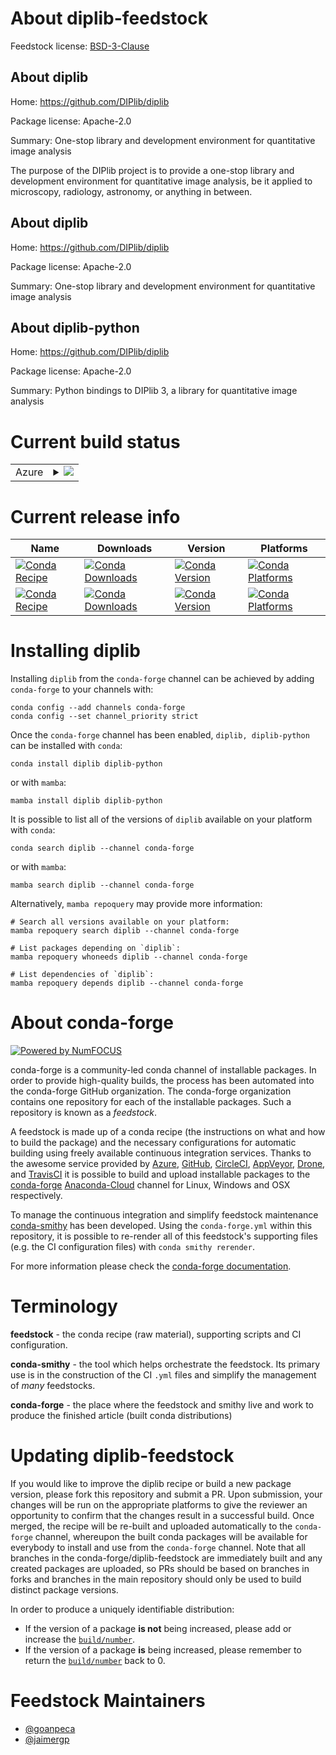 About diplib-feedstock
======================

Feedstock license: [BSD-3-Clause](https://github.com/conda-forge/diplib-feedstock/blob/main/LICENSE.txt)


About diplib
------------

Home: https://github.com/DIPlib/diplib

Package license: Apache-2.0

Summary: One-stop library and development environment for quantitative image analysis

The purpose of the DIPlib project is to provide a one-stop
library and development environment for quantitative image
analysis, be it applied to microscopy, radiology,
astronomy, or anything in between.


About diplib
------------

Home: https://github.com/DIPlib/diplib

Package license: Apache-2.0

Summary: One-stop library and development environment for quantitative image analysis

About diplib-python
-------------------

Home: https://github.com/DIPlib/diplib

Package license: Apache-2.0

Summary: Python bindings to DIPlib 3, a library for quantitative image analysis

Current build status
====================


<table>
    
  <tr>
    <td>Azure</td>
    <td>
      <details>
        <summary>
          <a href="https://dev.azure.com/conda-forge/feedstock-builds/_build/latest?definitionId=16806&branchName=main">
            <img src="https://dev.azure.com/conda-forge/feedstock-builds/_apis/build/status/diplib-feedstock?branchName=main">
          </a>
        </summary>
        <table>
          <thead><tr><th>Variant</th><th>Status</th></tr></thead>
          <tbody><tr>
              <td>linux_64</td>
              <td>
                <a href="https://dev.azure.com/conda-forge/feedstock-builds/_build/latest?definitionId=16806&branchName=main">
                  <img src="https://dev.azure.com/conda-forge/feedstock-builds/_apis/build/status/diplib-feedstock?branchName=main&jobName=linux&configuration=linux%20linux_64_" alt="variant">
                </a>
              </td>
            </tr><tr>
              <td>osx_64</td>
              <td>
                <a href="https://dev.azure.com/conda-forge/feedstock-builds/_build/latest?definitionId=16806&branchName=main">
                  <img src="https://dev.azure.com/conda-forge/feedstock-builds/_apis/build/status/diplib-feedstock?branchName=main&jobName=osx&configuration=osx%20osx_64_" alt="variant">
                </a>
              </td>
            </tr>
          </tbody>
        </table>
      </details>
    </td>
  </tr>
</table>

Current release info
====================

| Name | Downloads | Version | Platforms |
| --- | --- | --- | --- |
| [![Conda Recipe](https://img.shields.io/badge/recipe-diplib-green.svg)](https://anaconda.org/conda-forge/diplib) | [![Conda Downloads](https://img.shields.io/conda/dn/conda-forge/diplib.svg)](https://anaconda.org/conda-forge/diplib) | [![Conda Version](https://img.shields.io/conda/vn/conda-forge/diplib.svg)](https://anaconda.org/conda-forge/diplib) | [![Conda Platforms](https://img.shields.io/conda/pn/conda-forge/diplib.svg)](https://anaconda.org/conda-forge/diplib) |
| [![Conda Recipe](https://img.shields.io/badge/recipe-diplib--python-green.svg)](https://anaconda.org/conda-forge/diplib-python) | [![Conda Downloads](https://img.shields.io/conda/dn/conda-forge/diplib-python.svg)](https://anaconda.org/conda-forge/diplib-python) | [![Conda Version](https://img.shields.io/conda/vn/conda-forge/diplib-python.svg)](https://anaconda.org/conda-forge/diplib-python) | [![Conda Platforms](https://img.shields.io/conda/pn/conda-forge/diplib-python.svg)](https://anaconda.org/conda-forge/diplib-python) |

Installing diplib
=================

Installing `diplib` from the `conda-forge` channel can be achieved by adding `conda-forge` to your channels with:

```
conda config --add channels conda-forge
conda config --set channel_priority strict
```

Once the `conda-forge` channel has been enabled, `diplib, diplib-python` can be installed with `conda`:

```
conda install diplib diplib-python
```

or with `mamba`:

```
mamba install diplib diplib-python
```

It is possible to list all of the versions of `diplib` available on your platform with `conda`:

```
conda search diplib --channel conda-forge
```

or with `mamba`:

```
mamba search diplib --channel conda-forge
```

Alternatively, `mamba repoquery` may provide more information:

```
# Search all versions available on your platform:
mamba repoquery search diplib --channel conda-forge

# List packages depending on `diplib`:
mamba repoquery whoneeds diplib --channel conda-forge

# List dependencies of `diplib`:
mamba repoquery depends diplib --channel conda-forge
```


About conda-forge
=================

[![Powered by
NumFOCUS](https://img.shields.io/badge/powered%20by-NumFOCUS-orange.svg?style=flat&colorA=E1523D&colorB=007D8A)](https://numfocus.org)

conda-forge is a community-led conda channel of installable packages.
In order to provide high-quality builds, the process has been automated into the
conda-forge GitHub organization. The conda-forge organization contains one repository
for each of the installable packages. Such a repository is known as a *feedstock*.

A feedstock is made up of a conda recipe (the instructions on what and how to build
the package) and the necessary configurations for automatic building using freely
available continuous integration services. Thanks to the awesome service provided by
[Azure](https://azure.microsoft.com/en-us/services/devops/), [GitHub](https://github.com/),
[CircleCI](https://circleci.com/), [AppVeyor](https://www.appveyor.com/),
[Drone](https://cloud.drone.io/welcome), and [TravisCI](https://travis-ci.com/)
it is possible to build and upload installable packages to the
[conda-forge](https://anaconda.org/conda-forge) [Anaconda-Cloud](https://anaconda.org/)
channel for Linux, Windows and OSX respectively.

To manage the continuous integration and simplify feedstock maintenance
[conda-smithy](https://github.com/conda-forge/conda-smithy) has been developed.
Using the ``conda-forge.yml`` within this repository, it is possible to re-render all of
this feedstock's supporting files (e.g. the CI configuration files) with ``conda smithy rerender``.

For more information please check the [conda-forge documentation](https://conda-forge.org/docs/).

Terminology
===========

**feedstock** - the conda recipe (raw material), supporting scripts and CI configuration.

**conda-smithy** - the tool which helps orchestrate the feedstock.
                   Its primary use is in the construction of the CI ``.yml`` files
                   and simplify the management of *many* feedstocks.

**conda-forge** - the place where the feedstock and smithy live and work to
                  produce the finished article (built conda distributions)


Updating diplib-feedstock
=========================

If you would like to improve the diplib recipe or build a new
package version, please fork this repository and submit a PR. Upon submission,
your changes will be run on the appropriate platforms to give the reviewer an
opportunity to confirm that the changes result in a successful build. Once
merged, the recipe will be re-built and uploaded automatically to the
`conda-forge` channel, whereupon the built conda packages will be available for
everybody to install and use from the `conda-forge` channel.
Note that all branches in the conda-forge/diplib-feedstock are
immediately built and any created packages are uploaded, so PRs should be based
on branches in forks and branches in the main repository should only be used to
build distinct package versions.

In order to produce a uniquely identifiable distribution:
 * If the version of a package **is not** being increased, please add or increase
   the [``build/number``](https://docs.conda.io/projects/conda-build/en/latest/resources/define-metadata.html#build-number-and-string).
 * If the version of a package **is** being increased, please remember to return
   the [``build/number``](https://docs.conda.io/projects/conda-build/en/latest/resources/define-metadata.html#build-number-and-string)
   back to 0.

Feedstock Maintainers
=====================

* [@goanpeca](https://github.com/goanpeca/)
* [@jaimergp](https://github.com/jaimergp/)

